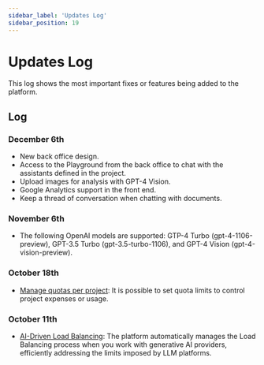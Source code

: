 ```yaml
---
sidebar_label: 'Updates Log'
sidebar_position: 19
---
```


# Updates Log

This log shows the most important fixes or features being added to the platform.

## Log

### December 6th

* New back office design.
* Access to the Playground from the back office to chat with the assistants defined in the project.
* Upload images for analysis with GPT-4 Vision.
* Google Analytics support in the front end.
* Keep a thread of conversation when chatting with documents.

### November 6th

* The following OpenAI models are supported: GTP-4 Turbo (gpt-4-1106-preview), GPT-3.5 Turbo (gpt-3.5-turbo-1106), and GPT-4 Vision (gpt-4-vision-preview).

### October 18th

* [Manage quotas per project](ManagingQuotasPerProject.md): It is possible to set quota limits to control project expenses
  or usage.

### October 11th

* [AI-Driven Load Balancing](AI-DrivenLoadBalancing.md): The platform automatically manages the Load Balancing process when you work with generative AI
  providers, efficiently addressing the limits imposed by LLM platforms.
